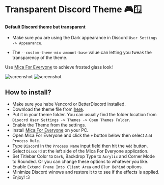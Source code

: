 # Transparent Discord Theme 🎮🪟

#### Default Discord theme but transparent

* Make sure you are using the Dark appearance in Discord `User Settings -> Appearance`.

* The `--custom-theme-mix-amount-base` value can letting you tweak the transparency of the theme.

Use [Mica For Everyone](https://github.com/MicaForEveryone/MicaForEveryone) to achieve frosted glass look!

![screenshot](https://github.com/EnderDragonEP/Transparent-Discord-Theme/assets/30905525/67e91304-c6b6-4594-be02-223bbc3bc71b)
![screenshot](https://github.com/EnderDragonEP/Transparent-Discord-Theme/assets/30905525/521888c6-8310-440e-860c-f8c9a59fc1ca)

## How to install?

* Make sure you habe Vencord or BetterDiscord installed.
* Download the theme file from [here](https://raw.githubusercontent.com/EnderDragonEP/Transparent-Discord-Theme/main/Transparent.theme.css).
* Put it in your theme folder. You can usually find the folder location from `Disocrd User Settings -> Themes -> Open Themes Folder`.
* Enable the Theme from the settings.
* Install [Mica For Everyone](https://github.com/MicaForEveryone/MicaForEveryone/releases) on your PC.
* Open Mica For Everyone and click the `+` button below then select `Add Process Rule`.
* Type `Discord` in the `Process Name` input field then hit the `Add` button.
* Select `Discord` at the left side of the Mica For Everyone application.
* Set Titlebar Color to `Dark`, Backdrop Type to `Acrylic` and Corner Mode to Rounded. Or you can change these options to whatever you like.
* Enable `Extend Frame Into Client Area` and `Blur Behind` options.
* Minimize Discord winows and restore it to to see if the effects is applied.
* Enjoy! :3
